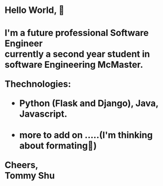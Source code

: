<h1> Hello World, 👋 <h1>

<p>I'm a future professional Software Engineer 
  <br>
  currently a second year student in software Engineering McMaster.
  
  Thechnologies:
  <ul>
    <li>Python (Flask and Django), Java, Javascript.</li>
      <br>
    <li>more to add on .....(I'm thinking about formating🤔)</li>
  </ul>
  
 Cheers,
 <br>
 Tommy Shu
 </p>
<!--
**qstommyshu/qstommyshu** is a ✨ _special_ ✨ repository because its `README.md` (this file) appears on your GitHub profile.

Here are some ideas to get you started:

- 🔭 I’m currently working on ...
- 🌱 I’m currently learning ...
- 👯 I’m looking to collaborate on ...
- 🤔 I’m looking for help with ...
- 💬 Ask me about ...
- 📫 How to reach me: ...
- 😄 Pronouns: ...
- ⚡ Fun fact: ...
-->
